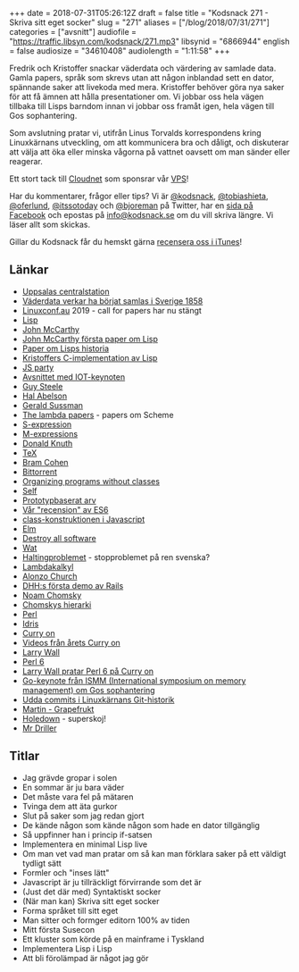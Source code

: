 +++
date = 2018-07-31T05:26:12Z
draft = false
title = "Kodsnack 271 - Skriva sitt eget socker"
slug = "271"
aliases = ["/blog/2018/07/31/271"]
categories = ["avsnitt"]
audiofile = "https://traffic.libsyn.com/kodsnack/271.mp3"
libsynid = "6866944"
english = false
audiosize = "34610408"
audiolength = "1:11:58"
+++

Fredrik och Kristoffer snackar väderdata och värdering av samlade data. Gamla papers, språk som skrevs utan att någon inblandad sett en dator, spännande saker att livekoda med mera. Kristoffer behöver göra nya saker för att få ämnen att hålla presentationer om. Vi jobbar oss hela vägen tillbaka till Lisps barndom innan vi jobbar oss framåt igen, hela vägen till Gos sophantering. 

Som avslutning pratar vi, utifrån Linus Torvalds korrespondens kring Linuxkärnans utveckling, om att kommunicera bra och dåligt, och diskuterar att välja att öka eller minska vågorna på vattnet oavsett om man sänder eller reagerar.

Ett stort tack till [Cloudnet](http://www.cloudnet.se) som sponsrar vår [VPS](http://en.wikipedia.org/wiki/Virtual_private_server)!

Har du kommentarer, frågor eller tips? Vi är [@kodsnack](https://www.twitter.com/kodsnack), [@tobiashieta](https://www.twitter.com/tobiashieta), [@oferlund](https://www.twitter.com/oferlund), [@itssotoday](https://twitter.com/itssotoday) och [@bjoreman](https://www.twitter.com/bjoreman) på Twitter, har en [sida på Facebook](https://www.facebook.com/kodsnack) och epostas på [info@kodsnack.se](mailto:info@kodsnack.se) om du vill skriva längre. Vi läser allt som skickas.

Gillar du Kodsnack får du hemskt gärna [recensera oss i iTunes](http://itunes.apple.com/se/podcast/kodsnack/id561631498?l=en)!

## Länkar ##
* [Uppsalas centralstation](https://cdn.discordapp.com/attachments/453623610410663967/473118945239498762/image.jpg)
* [Väderdata verkar ha börjat samlas i Sverige 1858](https://www.smhi.se/kunskapsbanken/meteorologi/det-meteorologiska-stationsnatets-historia-1.5248)
* [Linuxconf.au](https://linux.conf.au/) 2019 - call for papers har nu stängt
* [Lisp](https://en.wikipedia.org/wiki/Lisp_%28programming_language%29)
* [John McCarthy](https://en.wikipedia.org/wiki/John_McCarthy_%28computer_scientist%29)
* [John McCarthy första paper om Lisp](https://web.archive.org/web/20131004232653/http://www-formal.stanford.edu/jmc/recursive.pdf)
* [Paper om Lisps historia](http://jmc.stanford.edu/articles/lisp.html)
* [Kristoffers C-implementation av Lisp](https://github.com/krig/LISP)
* [JS party](https://changelog.com/jsparty)
* [Avsnittet med IOT-keynoten](https://overcast.fm/+Id5XnUDeM)
* [Guy Steele](https://en.wikipedia.org/wiki/Guy_L._Steele_Jr.)
* [Hal Abelson](https://en.wikipedia.org/wiki/Hal_Abelson)
* [Gerald Sussman](https://en.wikipedia.org/wiki/Gerald_Jay_Sussman)
* [The lambda papers](https://en.wikipedia.org/wiki/History_of_the_Scheme_programming_language#The_Lambda_Papers) - papers om Scheme
* [S-expression](https://en.wikipedia.org/wiki/S-expression)
* [M-expressions](https://en.wikipedia.org/wiki/M-expression)
* [Donald Knuth](https://en.wikipedia.org/wiki/Donald_Knuth)
* [TeX](https://en.wikipedia.org/wiki/TeX)
* [Bram Cohen](https://en.wikipedia.org/wiki/Bram_Cohen)
* [Bittorrent](https://en.wikipedia.org/wiki/BitTorrent)
* [Organizing programs without classes](http://bibliography.selflanguage.org/_static/organizing-programs.pdf)
* [Self](https://en.wikipedia.org/wiki/Self_%28programming_language%29)
* [Prototypbaserat arv](https://en.wikipedia.org/wiki/Prototype-based_programming)
* [Vår "recension" av ES6](https://kodsnack.se/113/)
* [class-konstruktionen i Javascript](https://developer.mozilla.org/sv-SE/docs/Web/JavaScript/Reference/Classes)
* [Elm](https://en.wikipedia.org/wiki/Elm_%28programming_language%29)
* [Destroy all software](https://www.destroyallsoftware.com/)
* [Wat](https://www.destroyallsoftware.com/talks/wat)
* [Haltingproblemet](https://en.wikipedia.org/wiki/Halting_problem) - stopproblemet på ren svenska?
* [Lambdakalkyl](https://en.wikipedia.org/wiki/Lambda_calculus)
* [Alonzo Church](https://en.wikipedia.org/wiki/Alonzo_Church)
* [DHH:s första demo av Rails](https://www.youtube.com/watch?v=Gzj723LkRJY)
* [Noam Chomsky](https://en.wikipedia.org/wiki/Noam_Chomsky)
* [Chomskys hierarki](https://en.wikipedia.org/wiki/Chomsky_hierarchy)
* [Perl](https://en.wikipedia.org/wiki/Perl)
* [Idris](https://en.wikipedia.org/wiki/Idris_%28programming_language%29)
* [Curry on](http://www.curry-on.org)
* [Videos från årets Curry on](https://www.youtube.com/channel/UC-WICcSW1k3HsScuXxDrp0w)
* [Larry Wall](https://en.wikipedia.org/wiki/Larry_Wall)
* [Perl 6](https://en.wikipedia.org/wiki/Perl_6)
* [Larry Wall pratar Perl 6 på Curry on](https://www.youtube.com/watch?v=BJIfPFpaMRI)
* [Go-keynote från ISMM (International symposium on memory management) om Gos sophantering](https://blog.golang.org/ismmkeynote)
* [Udda commits i Linuxkärnans Git-historik](https://www.destroyallsoftware.com/blog/2017/the-biggest-and-weirdest-commits-in-linux-kernel-git-history)
* [Martin - Grapefrukt](http://grapefrukt.com/)
* [Holedown](https://holedown.com/) - superskoj!
* [Mr Driller](https://en.wikipedia.org/wiki/Mr._Driller)

## Titlar ##
* Jag grävde gropar i solen
* En sommar är ju bara väder
* Det måste vara fel på mätaren
* Tvinga dem att äta gurkor
* Slut på saker som jag redan gjort
* De kände någon som kände någon som hade en dator tillgänglig
* Så uppfinner han i princip if-satsen
* Implementera en minimal Lisp live
* Om man vet vad man pratar om så kan man förklara saker på ett väldigt tydligt sätt
* Formler och "inses lätt"
* Javascript är ju tillräckligt förvirrande som det är
* (Just det där med) Syntaktiskt socker
* (När man kan) Skriva sitt eget socker
* Forma språket till sitt eget
* Man sitter och formger editorn 100% av tiden
* Mitt första Susecon
* Ett kluster som körde på en mainframe i Tyskland
* Implementera Lisp i Lisp
* Att bli förolämpad är något jag gör